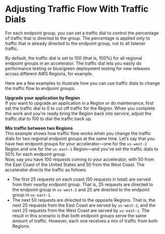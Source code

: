 # Adjusting Traffic Flow With Traffic Dials<a name="about-endpoint-groups-traffic-dial"></a>

For each endpoint group, you can set a traffic dial to control the percentage of traffic that is directed to the group\. The percentage is applied only to traffic that is already directed to the endpoint group, not to all listener traffic\.

By default, the traffic dial is set to 100 \(that is, 100%\) for all regional endpoint groups in an accelerator\. The traffic dial lets you easily do performance testing or blue/green deployment testing for new releases across different AWS Regions, for example\. 

Here are a few examples to illustrate how you can use traffic dials to change the traffic flow to endpoint groups\.

**Upgrade your application by Region**  
If you want to upgrade an application in a Region or do maintenance, first set the traffic dial to 0 to cut off traffic for the Region\. When you complete the work and you're ready bring the Region back into service, adjust the traffic dial to 100 to dial the traffic back up\. 

**Mix traffic between two Regions**  
This example shows how traffic flow works when you change the traffic dials for two regional endpoint groups at the same time\. Let’s say that you have two endpoint groups for your accelerator—one for the `us-west-2` Region and one for the `us-east-1` Region—and you've set the traffic dials to 50% for each endpoint group\.  
Now, say you have 100 requests coming to your accelerator, with 50 from the East Coast of the United States and 50 from the West Coast\. The accelerator directs the traffic as follows:  
+ The first 25 requests on each coast \(50 requests in total\) are served from their nearby endpoint group\. That is, 25 requests are directed to the endpoint group in `us-west-2` and 25 are directed to the endpoint group in `us-east-1`\.
+ The next 50 requests are directed to the opposite Regions\. That is, the next 25 requests from the East Coast are served by `us-west-2`, and the next 25 requests from the West Coast are served by `us-east-1`\.
The result in this scenario is that both endpoint groups serve the same amount of traffic\. However, each one receives a mix of traffic from both Regions\.